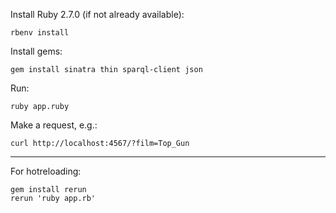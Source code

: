 Install Ruby 2.7.0 (if not already available):

`rbenv install`

Install gems:

`gem install sinatra thin sparql-client json`

Run:

`ruby app.ruby`

Make a request, e.g.:

`curl http://localhost:4567/?film=Top_Gun`

---

For hotreloading:
```
gem install rerun
rerun 'ruby app.rb'
```
